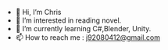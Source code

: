 - 👋 Hi, I’m Chris
- 👀 I’m interested in reading novel.
- 🌱 I’m currently learning C#,Blender, Unity.
- 📫 How to reach me : j92080412@gmail.com

<!---
Breeze71/Breeze71 is a ✨ special ✨ repository because its `README.md` (this file) appears on your GitHub profile.
You can click the Preview link to take a look at your changes.
--->
